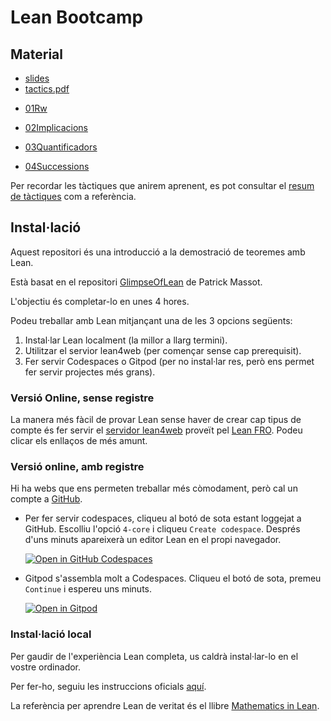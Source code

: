 # Lean Bootcamp

## Material

- [slides](slides/slides.md)
- [tactics.pdf](tactics.pdf)


* [01Rw](https://live.lean-lang.org/#url=https%3A%2F%2Fraw.githubusercontent.com%2Fmmasdeu%2FLeanBootcamp%2Frefs%2Fheads%2Fmain%2FLeanBootcamp%2FExercises%2F01Rw.lean)

* [02Implicacions](https://live.lean-lang.org/#url=https%3A%2F%2Fraw.githubusercontent.com%2Fmmasdeu%2FLeanBootcamp%2Frefs%2Fheads%2Fmain%2FLeanBootcamp%2FExercises%2F02Implicacions.lean)

* [03Quantificadors](https://live.lean-lang.org/#url=https%3A%2F%2Fraw.githubusercontent.com%2Fmmasdeu%2FLeanBootcamp%2Frefs%2Fheads%2Fmain%2FLeanBootcamp%2FExercises%2F03Quantificadors.lean)

* [04Successions](https://live.lean-lang.org/#url=https%3A%2F%2Fraw.githubusercontent.com%2Fmmasdeu%2FLeanBootcamp%2Frefs%2Fheads%2Fmain%2FLeanBootcamp%2FExercises%2F04Successions.lean)

Per recordar les tàctiques que anirem aprenent, es pot consultar el [resum de tàctiques](tactics.pdf) com a referència.


## Instal·lació

Aquest repositori és una introducció a la demostració de teoremes amb Lean.

Està basat en el repositori [GlimpseOfLean](https://github.com/PatrickMassot/GlimpseOfLean) de Patrick Massot.

L'objectiu és completar-lo en unes 4 hores.

Podeu treballar amb Lean mitjançant una de les 3 opcions següents:
1. Instal·lar Lean localment (la millor a llarg termini).
2. Utilitzar el servior lean4web (per començar sense cap prerequisit).
3. Fer servir Codespaces o Gitpod (per no instal·lar res, però ens permet fer servir projectes més grans).

### Versió Online, sense registre

La manera més fàcil de provar Lean sense haver de crear cap tipus de compte és fer servir el [servidor lean4web](https://live.lean-lang.org/) proveït pel [Lean FRO](https://lean-fro.org/). Podeu clicar els enllaços de més amunt.


### Versió online, amb registre

Hi ha webs que ens permeten treballar més còmodament, però cal un compte a [GitHub](www.github.com).

* Per fer servir codespaces, cliqueu al botó de sota estant loggejat a GitHub. Escolliu l'opció `4-core` i cliqueu `Create codespace`. Després d'uns minuts apareixerà un editor Lean en el propi navegador.

    [![Open in GitHub Codespaces](https://github.com/codespaces/badge.svg)](https://codespaces.new/mmasdeu/LeanBootcamp)

* Gitpod s'assembla molt a Codespaces. Cliqueu el botó de sota, premeu `Continue` i espereu uns minuts.

    [![Open in Gitpod](https://gitpod.io/button/open-in-gitpod.svg)](https://gitpod.io/#https://github.com/mmasdeu/LeanBootcamp)

### Instal·lació local

Per gaudir de l'experiència Lean completa, us caldrà instal·lar-lo en el vostre ordinador.

Per fer-ho, seguiu les instruccions oficials [aquí](https://leanprover-community.github.io/get_started.html).

La referència per aprendre Lean de veritat és el llibre [Mathematics in Lean](https://leanprover-community.github.io/mathematics_in_lean/).
